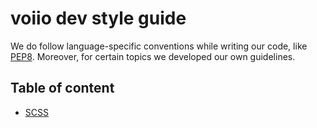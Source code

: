# voiio dev style guide

We do follow language-specific conventions while writing our code, like [PEP8](https://www.python.org/dev/peps/pep-0008/).
Moreover, for certain topics we developed our own guidelines.

## Table of content

-   [SCSS](styleguide/scss.md)
